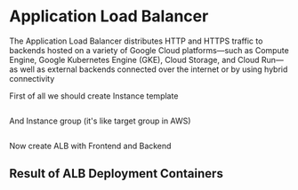# Application Load Balancer
The Application Load Balancer distributes HTTP and HTTPS traffic to backends hosted on a variety of Google Cloud platforms—such as Compute Engine, Google Kubernetes Engine (GKE), Cloud Storage, and Cloud Run—as well as external backends connected over the internet or by using hybrid connectivity

First of all we should create Instance template

<img src="">

And Instance group (it's like target group in AWS)

<img src="">

Now create ALB with Frontend and Backend

## Result of ALB Deployment Containers

<img src="">


